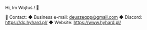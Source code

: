 Hi, Im Wojtuś.! 👋

💬 Contact:
  ◆ Business e-mail: deuszeqpp@gmail.com
  ◆ Discord: https://dc.hyhard.pl/
  ◆ Website: https://www.hyhard.pl/
